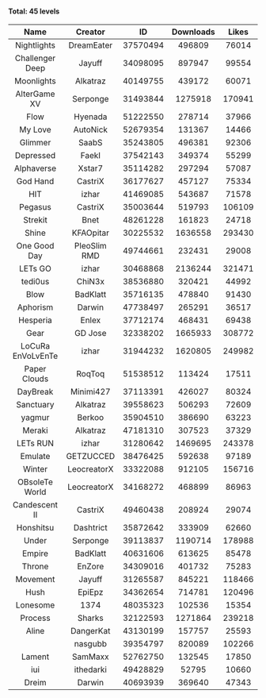#### Total: 45 levels

| Name | Creator | ID | Downloads | Likes |
|:---:|:---:|:---:|:---:|:---:|
| Nightlights | DreamEater | 37570494 | 496809 | 76014
| Challenger Deep | Jayuff | 34098095 | 897947 | 99554
| Moonlights | Alkatraz | 40149755 | 439172 | 60071
| AlterGame XV | Serponge | 31493844 | 1275918 | 170941
| Flow | Hyenada | 51222550 | 278714 | 37966
| My Love | AutoNick | 52679354 | 131367 | 14466
| Glimmer | SaabS | 35243805 | 496381 | 92306
| Depressed | FaekI | 37542143 | 349374 | 55299
| Alphaverse | Xstar7 | 35114282 | 297294 | 57087
| God Hand | CastriX | 36177627 | 457127 | 75334
| HIT | izhar | 41469085 | 543687 | 71578
| Pegasus | CastriX | 35003644 | 519793 | 106109
| Strekit | Bnet | 48261228 | 161823 | 24718
| Shine | KFAOpitar | 30225532 | 1636558 | 293430
| One Good Day | PleoSlim RMD | 49744661 | 232431 | 29008
| LETs GO | izhar | 30468868 | 2136244 | 321471
| tedi0us | ChiN3x | 38536880 | 320421 | 44992
| Blow | BadKlatt | 35716135 | 478840 | 91430
| Aphorism | Darwin | 47738497 | 265291 | 36517
| Hesperia | Enlex | 37712174 | 468431 | 69438
| Gear | GD Jose | 32338202 | 1665933 | 308772
| LoCuRa EnVoLvEnTe | izhar | 31944232 | 1620805 | 249982
| Paper Clouds | RoqToq | 51538512 | 113424 | 17511
| DayBreak | Minimi427 | 37113391 | 426027 | 80324
| Sanctuary | Alkatraz | 39558623 | 506293 | 72609
| yagmur | Berkoo | 35904510 | 386690 | 63223
| Meraki | Alkatraz | 47181310 | 307523 | 37329
| LETs  RUN | izhar | 31280642 | 1469695 | 243378
| Emulate | GETZUCCED | 38476425 | 592638 | 97189
| Winter | LeocreatorX | 33322088 | 912105 | 156716
| OBsoleTe World | LeocreatorX | 34168272 | 468899 | 86963
| Candescent II | CastriX | 49460438 | 208924 | 29074
| Honshitsu | Dashtrict | 35872642 | 333909 | 62660
| Under | Serponge | 39113837 | 1190714 | 178988
| Empire | BadKlatt | 40631606 | 613625 | 85478
| Throne | EnZore | 34309016 | 401732 | 75283
| Movement | Jayuff | 31265587 | 845221 | 118466
| Hush | EpiEpz | 34362654 | 714781 | 120496
| Lonesome | 1374 | 48035323 | 102536 | 15354
| Process | Sharks | 32122593 | 1271864 | 239218
| Aline | DangerKat | 43130199 | 157757 | 25593
|   | nasgubb | 39354797 | 820089 | 102266
| Lament | SamMaxx | 52762750 | 132545 | 17850
| iui | ithedarki | 49428829 | 52795 | 10660
| Dreim | Darwin | 40693939 | 369640 | 47343
